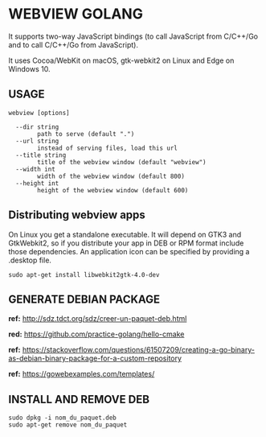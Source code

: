 # WEBVIEW GOLANG

It supports two-way JavaScript bindings (to call JavaScript from C/C++/Go and to call C/C++/Go from JavaScript).

It uses Cocoa/WebKit on macOS, gtk-webkit2 on Linux and Edge on Windows 10.

## USAGE

```
webview [options]

  --dir string
        path to serve (default ".")
  --url string
        instead of serving files, load this url
  --title string
        title of the webview window (default "webview")
  --width int
        width of the webview window (default 800)
  --height int
        height of the webview window (default 600)
```



##  Distributing webview apps

On Linux you get a standalone executable. It will depend on GTK3 and GtkWebkit2, so if you distribute your app in DEB or RPM format include those dependencies. An application icon can be specified by providing a .desktop file.

```linux
sudo apt-get install libwebkit2gtk-4.0-dev
```

## GENERATE DEBIAN PACKAGE

__ref:__ http://sdz.tdct.org/sdz/creer-un-paquet-deb.html

__red:__ https://github.com/practice-golang/hello-cmake

__ref:__ https://stackoverflow.com/questions/61507209/creating-a-go-binary-as-debian-binary-package-for-a-custom-repository

__ref:__ https://gowebexamples.com/templates/


## INSTALL AND REMOVE DEB

```
sudo dpkg -i nom_du_paquet.deb
sudo apt-get remove nom_du_paquet
```